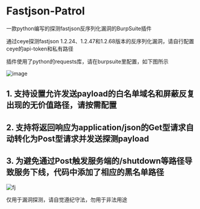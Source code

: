 # Fastjson-Patrol

一款python编写的探测fastjson反序列化漏洞的BurpSuite插件

通过ceye探测fastjson 1.2.24、1.2.47和1.2.68版本的反序列化漏洞，请自行配置ceye的api-token和私有路径

插件使用了python的requests库，请在burpsuite里配置，如下图所示

![image](https://user-images.githubusercontent.com/20917372/115944170-bf121a00-a4e6-11eb-8dbb-2da5edd55f70.png)

## 1. 支持设置允许发送payload的白名单域名和屏蔽反复出现的无价值路径，请按需配置

## 2. 支持将返回响应为application/json的Get型请求自动转化为Post型请求并发送探测payload

## 3. 为避免通过Post触发服务端的/shutdown等路径导致服务下线，代码中添加了相应的黑名单路径


![fj](https://user-images.githubusercontent.com/20917372/110191993-8e0e5500-7e66-11eb-9bfc-1d250743aef5.png)


仅用于漏洞探测，请自觉遵纪守法，勿用于非法用途
